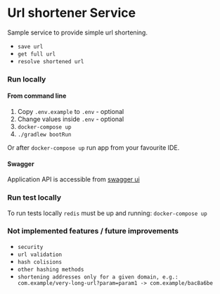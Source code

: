 # Url shortener Service
Sample service to provide simple url shortening.
- `save url`
- `get full url`
- `resolve shortened url`

### Run locally
#### From command line
1. Copy ``.env.example`` to ``.env`` - optional
2. Change values inside ``.env`` - optional
3. ```docker-compose up```
4. ```./gradlew bootRun```

Or after ```docker-compose up``` run app from your favourite IDE.

#### Swagger
Application API is accessible from [swagger ui](http://localhost:8080/url-shortener/internal_api/swagger-ui/index.html)

### Run test locally

To run tests locally ``redis`` must be up and running:
``docker-compose up``

### Not implemented features / future improvements
- `security`
- `url validation`
- `hash colisions`
- `other hashing methods`
- `shortening addresses only for a given domain, e.g.: com.example/very-long-url?param=param1 -> com.example/bac8a6be`